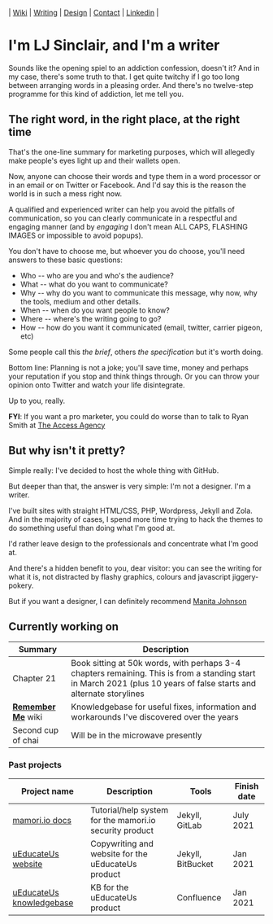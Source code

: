 | [Wiki](https://github.com/ljsinclair/ljsinclair/wiki) | [Writing](https://github.com/ljsinclair#the-right-word-in-the-right-place-at-the-right-time) | [Design](https://github.com/ljsinclair#but-why-isnt-it-pretty) | [Contact](mailto:projects@ljsinclair.net) | [Linkedin](https://www.linkedin.com/in/ljsinclair/) |

# I'm LJ Sinclair, and I'm a writer

Sounds like the opening spiel to an addiction confession, doesn't it? And in my case, there's some truth to that. I get quite twitchy if I go too long between arranging words in a pleasing order. And there's no twelve-step programme for this kind of addiction, let me tell you.

## The right word, in the right place, at the right time

That's the one-line summary for marketing purposes, which will allegedly make people's eyes light up and their wallets open.

Now, anyone can choose their words and type them in a word processor or in an email or on Twitter or Facebook. And I'd say this is the reason the world is in such a mess right now.

A qualified and experienced writer can help you avoid the pitfalls of communication, so you can clearly communicate in a respectful and engaging manner (and by *engaging* I don't mean ALL CAPS, FLASHING IMAGES or impossible to avoid popups). 

You don't have to choose me, but whoever you do choose, you'll need answers to these basic questions:

* Who -- who are you and who's the audience?
* What -- what do you want to communicate?
* Why -- why do you want to communicate this message, why now, why the tools, medium and other details.
* When -- when do you want people to know?
* Where -- where's the writing going to go?
* How -- how do you want it communicated (email, twitter, carrier pigeon, etc)

Some people call this *the brief*, others *the specification* but it's worth doing. 

Bottom line: Planning is not a joke; you'll save time, money and perhaps your reputation if you stop and think things through. Or you can throw your opinion onto Twitter and watch your life disintegrate.

Up to you, really.

**FYI**: If you want a pro marketer, you could do worse than to talk to Ryan Smith at [The Access Agency](https://www.theaccessagency.com.au/)

## But why isn't it pretty?

Simple really: I've decided to host the whole thing with GitHub.

But deeper than that, the answer is very simple: I'm not a designer. I'm a writer.

I've built sites with straight HTML/CSS, PHP, Wordpress, Jekyll and Zola. And in the majority of cases, I spend more time trying to hack the themes to do something useful than doing what I'm good at.

I'd rather leave design to the professionals and concentrate what I'm good at.

And there's a hidden benefit to you, dear visitor: you can see the writing for what it is, not distracted by flashy graphics, colours and javascript jiggery-pokery.

But if you want a designer, I can definitely recommend [Manita Johnson](http://manita.com.au/)

## Currently working on

| Summary | Description |
|---|---|
| Chapter 21 | Book sitting at 50k words, with perhaps 3-4 chapters remaining. This is from a standing start in March 2021 (plus 10 years of false starts and alternate storylines|
| **[Remember Me](https://github.com/ljsinclair/remember)** wiki | Knowledgebase for useful fixes, information and workarounds I've discovered over the years |
| Second cup of chai | Will be in the microwave presently |

### Past projects

| Project name | Description | Tools | Finish date | 
|---|---|---|---|
| [mamori.io docs](https://doc.mamori.io) | Tutorial/help system for the mamori.io security product | Jekyll, GitLab | July 2021
| [uEducateUs website](https://ueducateus.com.au) | Copywriting and website for the uEducateUs product | Jekyll, BitBucket | Jan 2021 |
| [uEducateUs knowledgebase](https://linkedsuccess.atlassian.net/wiki/spaces/UKB/overview) | KB for the uEducateUs product | Confluence | Jan 2021 |

